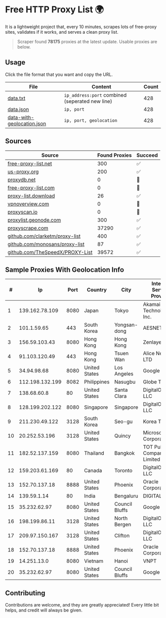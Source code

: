 
# Free HTTP Proxy List 🌍

It is a lightweight project that, every 10 minutes, scrapes lots of free-proxy sites, validates if it works, and serves a clean proxy list.


> Scraper found **78175** proxies at the latest update. Usable proxies are below.

## Usage

Click the file format that you want and copy the URL.


|File|Content|Count|
|----|-------|-----|
|[data.txt](https://raw.githubusercontent.com/themiralay/Proxy-List-World/master/data.txt)|`ip_address:port` combined (seperated new line)|428|
|[data.json](https://raw.githubusercontent.com/themiralay/Proxy-List-World/master/data.json)|`ip, port`|428|
|[data-with-geolocation.json](https://raw.githubusercontent.com/themiralay/Proxy-List-World/master/data-with-geolocation.json)|`ip, port, geolocation`|428|

## Sources

|Source|Found Proxies|Succeed|
|------|-------------|-------|
|[free-proxy-list.net](https://free-proxy-list.net)|300|✅|
|[us-proxy.org](https://www.us-proxy.org)|200|✅|
|[proxydb.net](http://proxydb.net)|0|🚫|
|[free-proxy-list.com](https://free-proxy-list.com/?page=&port=&type%5B%5D=http&type%5B%5D=https&up_time=0&search=Search)|0|🚫|
|[proxy-list.download](https://www.proxy-list.download/HTTP)|26|✅|
|[vpnoverview.com](https://vpnoverview.com/privacy/anonymous-browsing/free-proxy-servers)|0|🚫|
|[proxyscan.io](https://www.proxyscan.io)|0|🚫|
|[proxylist.geonode.com](https://proxylist.geonode.com/api/proxy-list?limit=300&page=1&sort_by=lastChecked&sort_type=desc&protocols=http,https)|300|✅|
|[proxyscrape.com](https://api.proxyscrape.com/v2/?request=displayproxies&protocol=http&timeout=10000&country=all&ssl=all&anonymity=all)|37290|✅|
|[github.com/clarketm/proxy-list](https://raw.githubusercontent.com/clarketm/proxy-list/master/proxy-list-raw.txt)|400|✅|
|[github.com/monosans/proxy-list](https://raw.githubusercontent.com/monosans/proxy-list/main/proxies/http.txt)|87|✅|
|[github.com/TheSpeedX/PROXY-List](https://raw.githubusercontent.com/TheSpeedX/PROXY-List/master/http.txt)|39572|✅|


## Sample Proxies With Geolocation Info

|#|Ip|Port|Country|City|Internet Service Provider|
|-|--|----|-------|----|-------------------------|
|1|139.162.78.109|8080|Japan|Tokyo|Akamai Technologies, Inc.|
|2|101.1.59.65|443|South Korea|Yongsan-dong|AESNET|
|3|156.59.103.43|8080|Hong Kong|Hong Kong|Zenlayer Inc|
|4|91.103.120.49|443|Hong Kong|Tsuen Wan|Alice Networks LTD|
|5|34.94.98.68|8080|United States|Los Angeles|Google LLC|
|6|112.198.132.199|8082|Philippines|Nasugbu|Globe Telecom|
|7|138.68.60.8|80|United States|Santa Clara|DigitalOcean, LLC|
|8|128.199.202.122|8080|Singapore|Singapore|DigitalOcean, LLC|
|9|211.230.49.122|3128|South Korea|Seo-gu|Korea Telecom|
|10|20.252.53.196|3128|United States|Quincy|Microsoft Corporation|
|11|182.52.137.159|8080|Thailand|Bangkok|TOT Public Company Limited|
|12|159.203.61.169|80|Canada|Toronto|DigitalOcean, LLC|
|13|152.70.137.18|8888|United States|Phoenix|Oracle Corporation|
|14|139.59.1.14|80|India|Bengaluru|DIGITALOCEAN|
|15|35.232.62.97|8080|United States|Council Bluffs|Google LLC|
|16|198.199.86.11|3128|United States|North Bergen|DigitalOcean, LLC|
|17|209.97.150.167|3128|United States|Clifton|DigitalOcean, LLC|
|18|152.70.137.18|8888|United States|Phoenix|Oracle Corporation|
|19|14.251.13.0|8080|Vietnam|Hanoi|VNPT|
|20|35.232.62.97|8080|United States|Council Bluffs|Google LLC|



## Contributing

Contributions are welcome, and they are greatly appreciated! Every
little bit helps, and credit will always be given.

